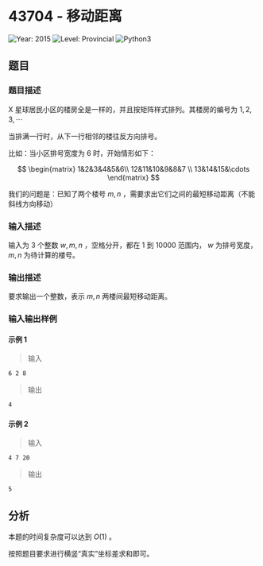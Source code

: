 # 43704 - 移动距离

![Year: 2015](https://img.shields.io/badge/Year-2015-white)
![Level: Provincial](https://img.shields.io/badge/Level-Provincial-blue)
![Python3](https://img.shields.io/badge/Python3-AC-green)

## 题目

### 题目描述

X 星球居民小区的楼房全是一样的，并且按矩阵样式排列。其楼房的编号为 $1,2,3,\cdots$

当排满一行时，从下一行相邻的楼往反方向排号。

比如：当小区排号宽度为 6 时，开始情形如下：

$$
\begin{matrix}
1&2&3&4&5&6\\
12&11&10&9&8&7 \\
13&14&15&\cdots
\end{matrix}
$$

我们的问题是：已知了两个楼号 $m,n$ ，需要求出它们之间的最短移动距离（不能斜线方向移动）

### 输入描述

输入为 3 个整数 $w,m,n$ ，空格分开，都在 1 到 10000 范围内， $w$ 为排号宽度， $m,n$ 为待计算的楼号。

### 输出描述

要求输出一个整数，表示 $m,n$ 两楼间最短移动距离。

### 输入输出样例

#### 示例 1

> 输入

```txt
6 2 8
```

> 输出

```txt
4
```

#### 示例 2

> 输入

```txt
4 7 20
```

> 输出

```txt
5
```

## 分析

本题的时间复杂度可以达到 $O(1)$ 。

按照题目要求进行横竖“真实”坐标差求和即可。
